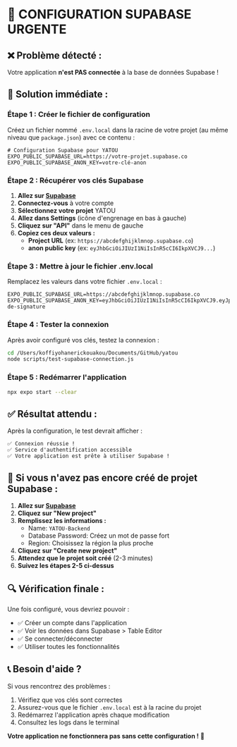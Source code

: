 # 🚨 CONFIGURATION SUPABASE URGENTE

## ❌ **Problème détecté :**
Votre application **n'est PAS connectée** à la base de données Supabase !

## 🔧 **Solution immédiate :**

### **Étape 1 : Créer le fichier de configuration**

Créez un fichier nommé `.env.local` dans la racine de votre projet (au même niveau que `package.json`) avec ce contenu :

```env
# Configuration Supabase pour YATOU
EXPO_PUBLIC_SUPABASE_URL=https://votre-projet.supabase.co
EXPO_PUBLIC_SUPABASE_ANON_KEY=votre-clé-anon
```

### **Étape 2 : Récupérer vos clés Supabase**

1. **Allez sur [Supabase](https://supabase.com)**
2. **Connectez-vous** à votre compte
3. **Sélectionnez votre projet** YATOU
4. **Allez dans Settings** (icône d'engrenage en bas à gauche)
5. **Cliquez sur "API"** dans le menu de gauche
6. **Copiez ces deux valeurs :**
   - **Project URL** (ex: `https://abcdefghijklmnop.supabase.co`)
   - **anon public key** (ex: `eyJhbGciOiJIUzI1NiIsInR5cCI6IkpXVCJ9...`)

### **Étape 3 : Mettre à jour le fichier .env.local**

Remplacez les valeurs dans votre fichier `.env.local` :

```env
EXPO_PUBLIC_SUPABASE_URL=https://abcdefghijklmnop.supabase.co
EXPO_PUBLIC_SUPABASE_ANON_KEY=eyJhbGciOiJIUzI1NiIsInR5cCI6IkpXVCJ9.eyJpc3MiOiJzdXBhYmFzZSIsInJlZiI6ImFiY2RlZmdoaWprbG1ub3AiLCJyb2xlIjoiYW5vbiIsImlhdCI6MTY5ODc2MDAwMCwiZXhwIjoyMDE0MzM2MDAwfQ.exemple-de-signature
```

### **Étape 4 : Tester la connexion**

Après avoir configuré vos clés, testez la connexion :

```bash
cd /Users/koffiyohanerickouakou/Documents/GitHub/yatou
node scripts/test-supabase-connection.js
```

### **Étape 5 : Redémarrer l'application**

```bash
npx expo start --clear
```

## ✅ **Résultat attendu :**

Après la configuration, le test devrait afficher :
```
✅ Connexion réussie !
✅ Service d'authentification accessible
✅ Votre application est prête à utiliser Supabase !
```

## 🚨 **Si vous n'avez pas encore créé de projet Supabase :**

1. **Allez sur [Supabase](https://supabase.com)**
2. **Cliquez sur "New project"**
3. **Remplissez les informations :**
   - Name: `YATOU-Backend`
   - Database Password: Créez un mot de passe fort
   - Region: Choisissez la région la plus proche
4. **Cliquez sur "Create new project"**
5. **Attendez que le projet soit créé** (2-3 minutes)
6. **Suivez les étapes 2-5 ci-dessus**

## 🔍 **Vérification finale :**

Une fois configuré, vous devriez pouvoir :
- ✅ Créer un compte dans l'application
- ✅ Voir les données dans Supabase > Table Editor
- ✅ Se connecter/déconnecter
- ✅ Utiliser toutes les fonctionnalités

## 📞 **Besoin d'aide ?**

Si vous rencontrez des problèmes :
1. Vérifiez que vos clés sont correctes
2. Assurez-vous que le fichier `.env.local` est à la racine du projet
3. Redémarrez l'application après chaque modification
4. Consultez les logs dans le terminal

**Votre application ne fonctionnera pas sans cette configuration !** 🚨
